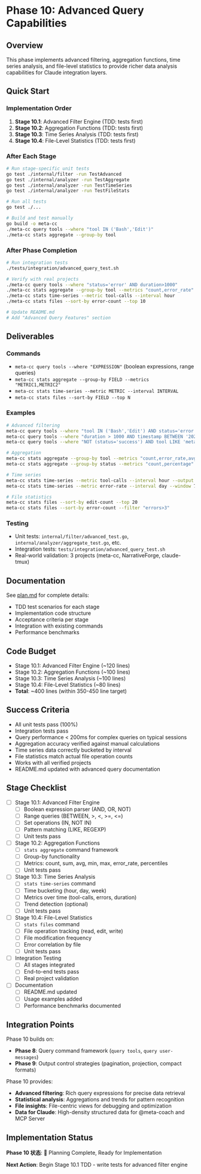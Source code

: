 # Phase 10: Advanced Query Capabilities

## Overview

This phase implements advanced filtering, aggregation functions, time series analysis, and file-level statistics to provide richer data analysis capabilities for Claude integration layers.

## Quick Start

### Implementation Order

1. **Stage 10.1**: Advanced Filter Engine (TDD: tests first)
2. **Stage 10.2**: Aggregation Functions (TDD: tests first)
3. **Stage 10.3**: Time Series Analysis (TDD: tests first)
4. **Stage 10.4**: File-Level Statistics (TDD: tests first)

### After Each Stage

```bash
# Run stage-specific unit tests
go test ./internal/filter -run TestAdvanced
go test ./internal/analyzer -run TestAggregate
go test ./internal/analyzer -run TestTimeSeries
go test ./internal/analyzer -run TestFileStats

# Run all tests
go test ./...

# Build and test manually
go build -o meta-cc
./meta-cc query tools --where "tool IN ('Bash','Edit')"
./meta-cc stats aggregate --group-by tool
```

### After Phase Completion

```bash
# Run integration tests
./tests/integration/advanced_query_test.sh

# Verify with real projects
./meta-cc query tools --where "status='error' AND duration>1000"
./meta-cc stats aggregate --group-by tool --metrics "count,error_rate"
./meta-cc stats time-series --metric tool-calls --interval hour
./meta-cc stats files --sort-by error-count --top 10

# Update README.md
# Add "Advanced Query Features" section
```

## Deliverables

### Commands

- `meta-cc query tools --where "EXPRESSION"` (boolean expressions, range queries)
- `meta-cc stats aggregate --group-by FIELD --metrics "METRIC1,METRIC2"`
- `meta-cc stats time-series --metric METRIC --interval INTERVAL`
- `meta-cc stats files --sort-by FIELD --top N`

### Examples

```bash
# Advanced filtering
meta-cc query tools --where "tool IN ('Bash','Edit') AND status='error'"
meta-cc query tools --where "duration > 1000 AND timestamp BETWEEN '2025-10-01' AND '2025-10-03'"
meta-cc query tools --where "NOT (status='success') AND tool LIKE 'meta%'"

# Aggregation
meta-cc stats aggregate --group-by tool --metrics "count,error_rate,avg_duration"
meta-cc stats aggregate --group-by status --metrics "count,percentage"

# Time series
meta-cc stats time-series --metric tool-calls --interval hour --output json
meta-cc stats time-series --metric error-rate --interval day --window 7

# File statistics
meta-cc stats files --sort-by edit-count --top 20
meta-cc stats files --sort-by error-count --filter "errors>3"
```

### Testing

- Unit tests: `internal/filter/advanced_test.go`, `internal/analyzer/aggregate_test.go`, etc.
- Integration tests: `tests/integration/advanced_query_test.sh`
- Real-world validation: 3 projects (meta-cc, NarrativeForge, claude-tmux)

## Documentation

See [plan.md](./plan.md) for complete details:
- TDD test scenarios for each stage
- Implementation code structure
- Acceptance criteria per stage
- Integration with existing commands
- Performance benchmarks

## Code Budget

- Stage 10.1: Advanced Filter Engine (~120 lines)
- Stage 10.2: Aggregation Functions (~100 lines)
- Stage 10.3: Time Series Analysis (~100 lines)
- Stage 10.4: File-Level Statistics (~80 lines)
- **Total**: ~400 lines (within 350-450 line target)

## Success Criteria

- All unit tests pass (100%)
- Integration tests pass
- Query performance < 200ms for complex queries on typical sessions
- Aggregation accuracy verified against manual calculations
- Time series data correctly bucketed by interval
- File statistics match actual file operation counts
- Works with all verified projects
- README.md updated with advanced query documentation

## Stage Checklist

- [ ] Stage 10.1: Advanced Filter Engine
  - [ ] Boolean expression parser (AND, OR, NOT)
  - [ ] Range queries (BETWEEN, >, <, >=, <=)
  - [ ] Set operations (IN, NOT IN)
  - [ ] Pattern matching (LIKE, REGEXP)
  - [ ] Unit tests pass

- [ ] Stage 10.2: Aggregation Functions
  - [ ] `stats aggregate` command framework
  - [ ] Group-by functionality
  - [ ] Metrics: count, sum, avg, min, max, error_rate, percentiles
  - [ ] Unit tests pass

- [ ] Stage 10.3: Time Series Analysis
  - [ ] `stats time-series` command
  - [ ] Time bucketing (hour, day, week)
  - [ ] Metrics over time (tool-calls, errors, duration)
  - [ ] Trend detection (optional)
  - [ ] Unit tests pass

- [ ] Stage 10.4: File-Level Statistics
  - [ ] `stats files` command
  - [ ] File operation tracking (read, edit, write)
  - [ ] File modification frequency
  - [ ] Error correlation by file
  - [ ] Unit tests pass

- [ ] Integration Testing
  - [ ] All stages integrated
  - [ ] End-to-end tests pass
  - [ ] Real project validation

- [ ] Documentation
  - [ ] README.md updated
  - [ ] Usage examples added
  - [ ] Performance benchmarks documented

## Integration Points

Phase 10 builds on:
- **Phase 8**: Query command framework (`query tools`, `query user-messages`)
- **Phase 9**: Output control strategies (pagination, projection, compact formats)

Phase 10 provides:
- **Advanced filtering**: Rich query expressions for precise data retrieval
- **Statistical analysis**: Aggregations and trends for pattern recognition
- **File insights**: File-centric views for debugging and optimization
- **Data for Claude**: High-density structured data for @meta-coach and MCP Server

## Implementation Status

**Phase 10 状态**: 📝 Planning Complete, Ready for Implementation

**Next Action**: Begin Stage 10.1 TDD - write tests for advanced filter engine
